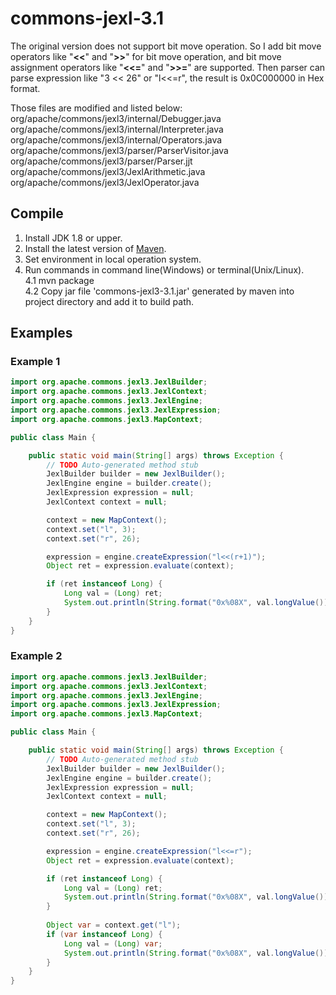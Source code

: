 commons-jexl-3.1
================
The original version does not support bit move operation. So I add bit move operators like "**<<**" and "**>>**" for bit move operation, and bit move assignment operators like "**<<=**" and "**>>=**" are supported. Then parser can parse expression like "3 << 26" or "l<<=r", the result is 0x0C000000 in Hex format.

Those files are modified and listed below:  
org/apache/commons/jexl3/internal/Debugger.java  
org/apache/commons/jexl3/internal/Interpreter.java  
org/apache/commons/jexl3/internal/Operators.java  
org/apache/commons/jexl3/parser/ParserVisitor.java  
org/apache/commons/jexl3/parser/Parser.jjt  
org/apache/commons/jexl3/JexlArithmetic.java  
org/apache/commons/jexl3/JexlOperator.java  

## Compile
1.  Install JDK 1.8 or upper.  
2.  Install the latest version of [Maven](http://maven.apache.org/).  
3.  Set environment in local operation system.  
4.  Run commands in command line(Windows) or terminal(Unix/Linux).  
4.1 mvn package  
4.2 Copy jar file 'commons-jexl3-3.1.jar' generated by maven into project directory and add it to build path.  

## Examples

### Example 1
````java
import org.apache.commons.jexl3.JexlBuilder;
import org.apache.commons.jexl3.JexlContext;
import org.apache.commons.jexl3.JexlEngine;
import org.apache.commons.jexl3.JexlExpression;
import org.apache.commons.jexl3.MapContext;

public class Main {

	public static void main(String[] args) throws Exception {
		// TODO Auto-generated method stub
		JexlBuilder builder = new JexlBuilder();
		JexlEngine engine = builder.create();
		JexlExpression expression = null;
		JexlContext context = null;

		context = new MapContext();
		context.set("l", 3);
		context.set("r", 26);

		expression = engine.createExpression("l<<(r+1)");
		Object ret = expression.evaluate(context);

		if (ret instanceof Long) {
			Long val = (Long) ret;
			System.out.println(String.format("0x%08X", val.longValue()));
		}
	}
}
````

### Example 2
````java
import org.apache.commons.jexl3.JexlBuilder;
import org.apache.commons.jexl3.JexlContext;
import org.apache.commons.jexl3.JexlEngine;
import org.apache.commons.jexl3.JexlExpression;
import org.apache.commons.jexl3.MapContext;

public class Main {

	public static void main(String[] args) throws Exception {
		// TODO Auto-generated method stub
		JexlBuilder builder = new JexlBuilder();
		JexlEngine engine = builder.create();
		JexlExpression expression = null;
		JexlContext context = null;

		context = new MapContext();
		context.set("l", 3);
		context.set("r", 26);

		expression = engine.createExpression("l<<=r");
		Object ret = expression.evaluate(context);

		if (ret instanceof Long) {
			Long val = (Long) ret;
			System.out.println(String.format("0x%08X", val.longValue()));
		}
		
		Object var = context.get("l");
		if (var instanceof Long) {
			Long val = (Long) var;
			System.out.println(String.format("0x%08X", val.longValue()));
		}
	}
}
````
